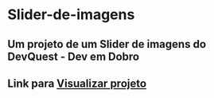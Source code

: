 # Slider-de-imagens

## Um projeto de um Slider de imagens do DevQuest - Dev em Dobro

## Link para <a href="https://filipe-dll.github.io/Slider-de-imagens/">Visualizar projeto</a>
